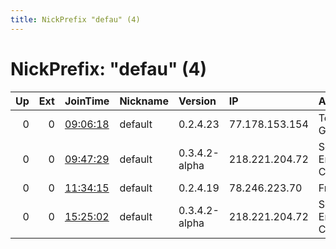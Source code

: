 ```yaml
---
title: NickPrefix "defau" (4)
---
```


# NickPrefix: "defau" (4)

|   Up |   Ext | JoinTime                                                                                            | Nickname   | Version       | IP             | AS                               | CC   |   ORp |   Dirp | OS      | Contact   |   eFamMembers |
|-----:|------:|:----------------------------------------------------------------------------------------------------|:-----------|:--------------|:---------------|:---------------------------------|:-----|------:|-------:|:--------|:----------|--------------:|
|    0 |     0 | [09:06:18](https://metrics.torproject.org/rs.html#details/8BD31960AA8D58FD188837C56CB1AA2447D47D41) | default    | 0.2.4.23      | 77.178.153.154 | Telefonica Germany               | de   |   443 |   9030 | Windows | None      |             1 |
|    0 |     0 | [09:47:29](https://metrics.torproject.org/rs.html#details/6118B8A5A8D182935A2F9220BA790CE3D9C4D11C) | default    | 0.3.4.2-alpha | 218.221.204.72 | So-net Entertainment Corporation | jp   | 48591 |      0 | Windows | None      |             1 |
|    0 |     0 | [11:34:15](https://metrics.torproject.org/rs.html#details/F58E7B9402BA963AE212CACCA294CC78E0040167) | default    | 0.2.4.19      | 78.246.223.70  | Free SAS                         | fr   |   443 |   9030 | Windows | None      |             1 |
|    0 |     0 | [15:25:02](https://metrics.torproject.org/rs.html#details/7C1927D8AFE9D2EC312C0672C2C90EA693B2D680) | default    | 0.3.4.2-alpha | 218.221.204.72 | So-net Entertainment Corporation | jp   | 48591 |      0 | Windows | None      |             1 |
